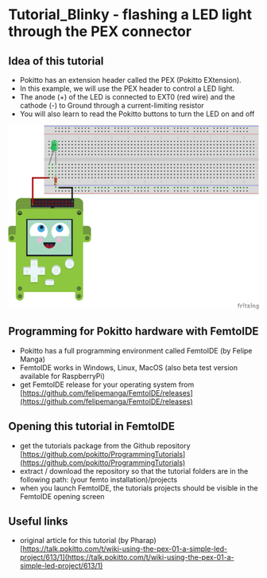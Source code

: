 # Tutorial_Blinky - flashing a LED light through the PEX connector

## Idea of this tutorial
* Pokitto has an extension header called the PEX (Pokitto EXtension).
* In this example, we will use the PEX header to control a LED light.
* The anode (+) of the LED is connected to EXT0 (red wire) and the cathode (-) to Ground through a current-limiting resistor
* You will also learn to read the Pokitto buttons to turn the LED on and off 

![Blinky connection](./tutorial_pics/connection.png)

## Programming for Pokitto hardware with FemtoIDE

* Pokitto has a full programming environment called FemtoIDE (by Felipe Manga)
* FemtoIDE works in Windows, Linux, MacOS (also beta test version available for RaspberryPi)
* get FemtoIDE release for your operating system from [https://github.com/felipemanga/FemtoIDE/releases](https://github.com/felipemanga/FemtoIDE/releases)

## Opening this tutorial in FemtoIDE

* get the tutorials package from the Github repository [https://github.com/pokitto/ProgrammingTutorials](https://github.com/pokitto/ProgrammingTutorials)
* extract / download the repository so that the tutorial folders are in the following path: (your femto installation)/projects
* when you launch FemtoIDE, the tutorials projects should be visible in the FemtoIDE opening screen  

## Useful links

* original article for this tutorial (by Pharap) [https://talk.pokitto.com/t/wiki-using-the-pex-01-a-simple-led-project/613/1](https://talk.pokitto.com/t/wiki-using-the-pex-01-a-simple-led-project/613/1)


